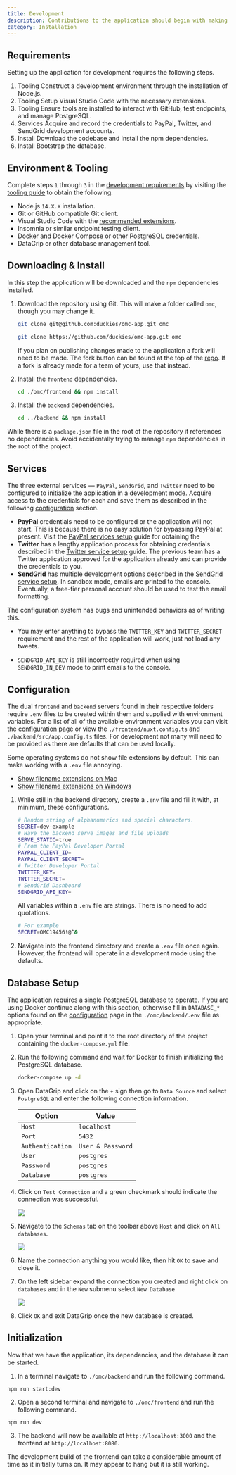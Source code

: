 ```yaml
---
title: Development
description: Contributions to the application should begin with making sure your system has the proper environment to run it as well as any necessary administrative tasks for obtaining service credentials and installing tools you may require.
category: Installation
---
```


## Requirements

Setting up the application for development requires the following steps.

1. <badge style="margin: 0">Tooling</badge> Construct a development environment through the installation of Node.js.
2. <badge style="margin: 0">Tooling</badge> Setup Visual Studio Code with the necessary extensions.
3. <badge style="margin: 0">Tooling</badge> Ensure tools are installed to interact with GitHub, test endpoints, and manage PostgreSQL.
4. <badge style="margin: 0">Services</badge> Acquire and record the credentials to PayPal, Twitter, and SendGrid development accounts.
5. <badge style="margin: 0">Install</badge> Download the codebase and install the npm dependencies.
6. <badge style="margin: 0">Install</badge> Bootstrap the database.

## Environment & Tooling

Complete steps `1` through `3` in the [development requirements](/installation/development#requirements) by visiting the [tooling guide](/tools/overview) to obtain the following:

- Node.js `14.X.X` installation.
- Git or GitHub compatible Git client.
- Visual Studio Code with the [recommended extensions](/tools/overview#extensions).
- Insomnia or similar endpoint testing client.
- Docker and Docker Compose or other PostgreSQL credentials.
- DataGrip or other database management tool.

## Downloading & Install

In this step the application will be downloaded and the `npm` dependencies installed.

1. Download the repository using Git. This will make a folder called `omc`, though you may change it.

   <code-group>
     <code-block label="SSH" active>

   ```bash
   git clone git@github.com:duckies/omc-app.git omc
   ```

     </code-block>
     <code-block label="HTTPS">

   ```bash
   git clone https://github.com/duckies/omc-app.git omc
   ```

     </code-block>
   </code-group>

   <alert type="info">

   If you plan on publishing changes made to the application a fork will need to be made. The fork button can be found at the top of the [repo](https://github.com/duckies/omc-app). If a fork is already made for a team of yours, use that instead.

   </alert>

2. Install the `frontend` dependencies.

   ```bash
   cd ./omc/frontend && npm install
   ```

3. Install the `backend` dependencies.

   ```bash
   cd ../backend && npm install
   ```

While there is a `package.json` file in the root of the repository it references no dependencies. Avoid accidentally trying to manage `npm` dependencies in the root of the project.

## Services

The three external services — `PayPal`, `SendGrid`, and `Twitter` need to be configured to initialize the application in a development mode. Acquire access to the credentials for each and save them as described in the following [configuration](/installation/development#configuration) section.

- **PayPal** credentials need to be configured or the application will not start. This is because there is no easy solution for bypassing PayPal at present. Visit the [PayPal services setup](/installation/services#paypal) guide for obtaining the
- **Twitter** has a lengthy application process for obtaining credentials described in the [Twitter service setup](/installation/services#twitter) guide. The previous team has a Twitter application approved for the application already and can provide the credentials to you.
- **SendGrid** has multiple development options described in the [SendGrid service setup](/installation/services#sendgrid). In sandbox mode, emails are printed to the console. Eventually, a free-tier personal account should be used to test the email formatting.

<alert type="warning">

The configuration system has bugs and unintended behaviors as of writing this.

- You may enter anything to bypass the `TWITTER_KEY` and `TWITTER_SECRET` requirement and the rest of the application will work, just not load any tweets.

- `SENDGRID_API_KEY` is still incorrectly required when using `SENDGRID_IN_DEV` mode to print emails to the console.

</alert>

## Configuration

The dual `frontend` and `backend` servers found in their respective folders require `.env` files to be created within them and supplied with environment variables. For a list of all of the available environment variables you can visit the [configuration](/installation/configuration) page or view the `./frontend/nuxt.config.ts` and `./backend/src/app.config.ts` files. For development not many will need to be provided as there are defaults that can be used locally.

<alert type="info">

Some operating systems do not show file extensions by default. This can make working with a `.env` file annoying.

- [Show filename extensions on Mac](https://www.npmjs.com/package/dotenv#rules)
- [Show filename extensions on Windows](https://www.thewindowsclub.com/show-file-extensions-in-windows)

</alert>

1. While still in the backend directory, create a `.env` file and fill it with, at minimum, these configurations.

   ```bash
   # Random string of alphanumerics and special characters.
   SECRET=dev-example
   # Have the backend serve images and file uploads
   SERVE_STATIC=true
   # From the PayPal Developer Portal
   PAYPAL_CLIENT_ID=
   PAYPAL_CLIENT_SECRET=
   # Twitter Developer Portal
   TWITTER_KEY=
   TWITTER_SECRET=
   # SendGrid Dashboard
   SENDGRID_API_KEY=
   ```

   <alert type="info">

   All variables within a `.env` file are strings. There is no need to add quotations.

   ```bash
   # For example
   SECRET=OMC19456!@^&
   ```

   </alert>

2. Navigate into the frontend directory and create a `.env` file once again. However, the frontend will operate in a development mode using the defaults.

## Database Setup

The application requires a single PostgreSQL database to operate. If you are using Docker continue along with this section, otherwise fill in `DATABASE_*` options found on the [configuration](/installation/development#configuration) page in the `./omc/backend/.env` file as appropriate.

1. Open your terminal and point it to the root directory of the project containing the `docker-compose.yml` file.

2. Run the following command and wait for Docker to finish initializing the PostgreSQL database.

   ```bash
   docker-compose up -d
   ```

3. Open DataGrip and click on the `+` sign then go to `Data Source` and select `PostgreSQL` and enter the following connection information.

   | Option           | Value             |
   | ---------------- | ----------------- |
   | `Host`           | `localhost`       |
   | `Port`           | `5432`            |
   | `Authentication` | `User & Password` |
   | `User`           | `postgres`        |
   | `Password`       | `postgres`        |
   | `Database`       | `postgres`        |

4. Click on `Test Connection` and a green checkmark should indicate the connection was successful.

   <img src="/images/installation/connection.png" />

5. Navigate to the `Schemas` tab on the toolbar above `Host` and click on `All databases`.

   <img src="/images/installation/schemas.png" />

6. Name the connection anything you would like, then hit `OK` to save and close it.

7. On the left sidebar expand the connection you created and right click on `databases` and in the `New` submenu select `New Database`

   <img src="/images/installation/create-db.png" />

8. Click `OK` and exit DataGrip once the new database is created.

## Initialization

Now that we have the application, its dependencies, and the database it can be started.

1. In a terminal navigate to `./omc/backend` and run the following command.

```build
npm run start:dev
```

2. Open a second terminal and navigate to `./omc/frontend` and run the following command.

```build
npm run dev
```

3. The backend will now be available at `http://localhost:3000` and the frontend at `http://localhost:8080`.

<alert type="warning">

The development build of the frontend can take a considerable amount of time as it initially turns on. It may appear to hang but it is still working.

</alert>
